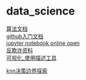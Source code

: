 # data_science
[算法文档](http://www.huaxiaozhuan.com/)\
[github入门文档](https://docs.github.com/cn/github/writing-on-github/basic-writing-and-formatting-syntax#headings)\
[jupyter notebook online open](https://nbviewer.jupyter.org/)\
[反欺诈资料](https://github.com/safe-graph/graph-fraud-detection-papers)\
[可视化_使用描述工具](https://datavizcatalogue.com/ZH/index.html)



[knn决策边界探索](https://nbviewer.jupyter.org/github/weiweiwo/data_science_knowledge/blob/main/code%20notebook/knn%EF%BC%88%E5%86%B3%E7%AD%96%E8%BE%B9%E7%95%8C%202%EF%BC%89.ipynb)
